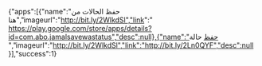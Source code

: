
{"apps":[{"name":"حفظ الحالات من هنا","imageurl":"http://bit.ly/2WlkdSl","link":" https://play.google.com/store/apps/details?id=com.abo.jamalsavewastatus","desc":null},{"name":"حفظ حالة ","imageurl":"http://bit.ly/2WlkdSl","link":"http://bit.ly/2Ln0QYF","desc":null }],"success":1}
